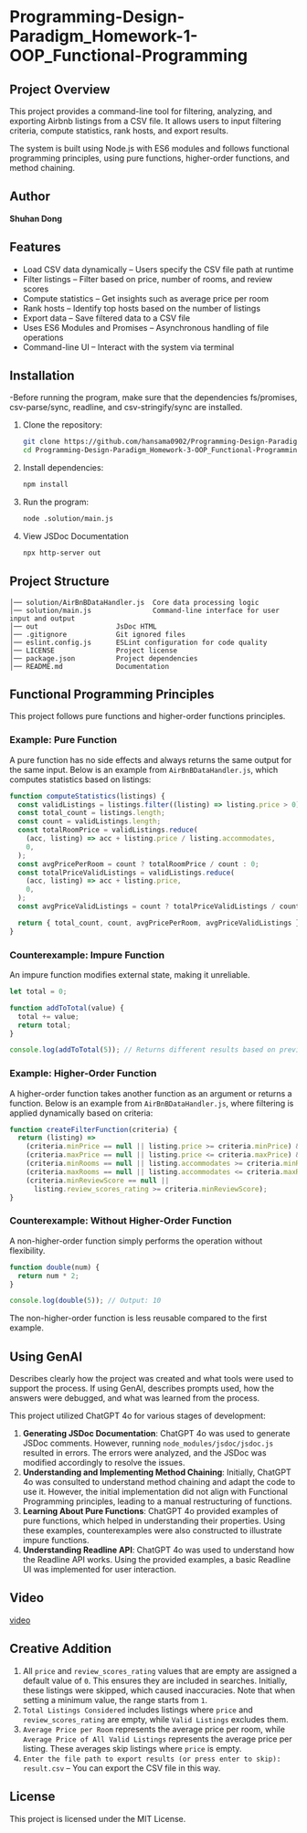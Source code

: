 # Programming-Design-Paradigm_Homework-1-OOP_Functional-Programming

## Project Overview

This project provides a command-line tool for filtering, analyzing, and exporting Airbnb listings from a CSV file. It allows users to input filtering criteria, compute statistics, rank hosts, and export results.

The system is built using Node.js with ES6 modules and follows functional programming principles, using pure functions, higher-order functions, and method chaining.

## Author

**Shuhan Dong**

## Features

- Load CSV data dynamically – Users specify the CSV file path at runtime
- Filter listings – Filter based on price, number of rooms, and review scores
- Compute statistics – Get insights such as average price per room
- Rank hosts – Identify top hosts based on the number of listings
- Export data – Save filtered data to a CSV file
- Uses ES6 Modules and Promises – Asynchronous handling of file operations
- Command-line UI – Interact with the system via terminal

## Installation
-Before running the program, make sure that the dependencies fs/promises, csv-parse/sync, readline, and csv-stringify/sync are installed.
1. Clone the repository:
   ```sh
   git clone https://github.com/hansama0902/Programming-Design-Paradigm_Homework-3-OOP_Functional-Programming.git
   cd Programming-Design-Paradigm_Homework-3-OOP_Functional-Programming.git
   ```
2. Install dependencies:

   ```sh
   npm install
   ```

3. Run the program:
   ```sh
   node .solution/main.js
   ```
4. View JSDoc Documentation
   ```sh
   npx http-server out
   ```

## Project Structure

```
│── solution/AirBnBDataHandler.js  Core data processing logic
│── solution/main.js               Command-line interface for user input and output 
│── out                   JsDoc HTML                       
│── .gitignore            Git ignored files
│── eslint.config.js      ESLint configuration for code quality
│── LICENSE               Project license
│── package.json          Project dependencies
│── README.md             Documentation
```

## Functional Programming Principles

This project follows pure functions and higher-order functions principles.

### Example: Pure Function

A pure function has no side effects and always returns the same output for the same input. Below is an example from `AirBnBDataHandler.js`, which computes statistics based on listings:

```js
function computeStatistics(listings) {
  const validListings = listings.filter((listing) => listing.price > 0);
  const total_count = listings.length;
  const count = validListings.length;
  const totalRoomPrice = validListings.reduce(
    (acc, listing) => acc + listing.price / listing.accommodates,
    0,
  );
  const avgPricePerRoom = count ? totalRoomPrice / count : 0;
  const totalPriceValidListings = validListings.reduce(
    (acc, listing) => acc + listing.price,
    0,
  );
  const avgPriceValidListings = count ? totalPriceValidListings / count : 0;

  return { total_count, count, avgPricePerRoom, avgPriceValidListings };
}
```

### Counterexample: Impure Function

An impure function modifies external state, making it unreliable.

```js
let total = 0;

function addToTotal(value) {
  total += value;
  return total;
}

console.log(addToTotal(5)); // Returns different results based on previous calls
```

### Example: Higher-Order Function

A higher-order function takes another function as an argument or returns a function. Below is an example from `AirBnBDataHandler.js`, where filtering is applied dynamically based on criteria:

```js
function createFilterFunction(criteria) {
  return (listing) =>
    (criteria.minPrice == null || listing.price >= criteria.minPrice) &&
    (criteria.maxPrice == null || listing.price <= criteria.maxPrice) &&
    (criteria.minRooms == null || listing.accommodates >= criteria.minRooms) &&
    (criteria.maxRooms == null || listing.accommodates <= criteria.maxRooms) &&
    (criteria.minReviewScore == null ||
      listing.review_scores_rating >= criteria.minReviewScore);
}
```

### Counterexample: Without Higher-Order Function

A non-higher-order function simply performs the operation without flexibility.

```js
function double(num) {
  return num * 2;
}

console.log(double(5)); // Output: 10
```

The non-higher-order function is less reusable compared to the first example.
  
## Using GenAI

Describes clearly how the project was created and what tools were used to support the process. If using GenAI, describes prompts used, how the answers were debugged, and what was learned from the process.

This project utilized ChatGPT 4o for various stages of development:

1. **Generating JSDoc Documentation**: ChatGPT 4o was used to generate JSDoc comments. However, running `node_modules/jsdoc/jsdoc.js` resulted in errors. The errors were analyzed, and the JSDoc was modified accordingly to resolve the issues.
2. **Understanding and Implementing Method Chaining**: Initially, ChatGPT 4o was consulted to understand method chaining and adapt the code to use it. However, the initial implementation did not align with Functional Programming principles, leading to a manual restructuring of functions.
3. **Learning About Pure Functions**: ChatGPT 4o provided examples of pure functions, which helped in understanding their properties. Using these examples, counterexamples were also constructed to illustrate impure functions.  
4. **Understanding Readline API**: ChatGPT 4o was used to understand how the Readline API works. Using the provided examples, a basic Readline UI was implemented for user interaction.
## Video  
[video](https://youtu.be/qQzs6osctW4) 
## Creative Addition

1. All `price` and `review_scores_rating` values that are empty are assigned a default value of `0`. This ensures they are included in searches. Initially, these listings were skipped, which caused inaccuracies. Note that when setting a minimum value, the range starts from `1`.
2. `Total Listings Considered` includes listings where `price` and `review_scores_rating` are empty, while `Valid Listings` excludes them.
3. `Average Price per Room` represents the average price per room, while `Average Price of All Valid Listings` represents the average price per listing. These averages skip listings where `price` is empty.  
4. `Enter the file path to export results (or press enter to skip): result.csv` – You can export the CSV file in this way.

## License

This project is licensed under the MIT License.
